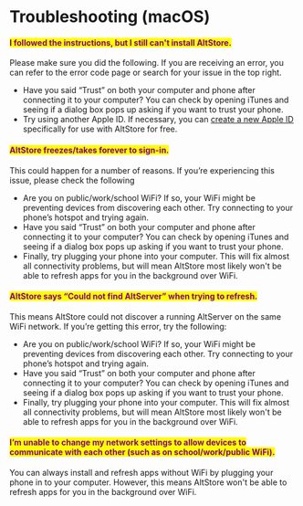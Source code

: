 # Troubleshooting (macOS)

#### <mark style="color:purple;">I followed the instructions, but I still can't install AltStore.</mark>

Please make sure you did the following. If you are receiving an error, you can refer to the error code page or search for your issue in the top right.

* Have you said “Trust” on both your computer and phone after connecting it to your computer? You can check by opening iTunes and seeing if a dialog box pops up asking if you want to trust your phone.
* Try using another Apple ID. If necessary, you can [create a new Apple ID](https://appleid.apple.com/account#!\&page=create) specifically for use with AltStore for free.

#### <mark style="color:purple;">AltStore freezes/takes forever to sign-in.</mark>

This could happen for a number of reasons. If you’re experiencing this issue, please check the following

* Are you on public/work/school WiFi? If so, your WiFi might be preventing devices from discovering each other. Try connecting to your phone’s hotspot and trying again.
* Have you said “Trust” on both your computer and phone after connecting it to your computer? You can check by opening iTunes and seeing if a dialog box pops up asking if you want to trust your phone.
* Finally, try plugging your phone into your computer. This will fix almost all connectivity problems, but will mean AltStore most likely won't be able to refresh apps for you in the background over WiFi.

#### <mark style="color:purple;">AltStore says “Could not find AltServer” when trying to refresh.</mark>

This means AltStore could not discover a running AltServer on the same WiFi network. If you’re getting this error, try the following:

* Are you on public/work/school WiFi? If so, your WiFi might be preventing devices from discovering each other. Try connecting to your phone’s hotspot and trying again.
* Have you said “Trust” on both your computer and phone after connecting it to your computer? You can check by opening iTunes and seeing if a dialog box pops up asking if you want to trust your phone.
* Finally, try plugging your phone into your computer. This will fix almost all connectivity problems, but will mean AltStore most likely won't be able to refresh apps for you in the background over WiFi.

#### <mark style="color:purple;">I’m unable to change my network settings to allow devices to communicate with each other (such as on school/work/public WiFi).</mark>

You can always install and refresh apps without WiFi by plugging your phone in to your computer. However, this means AltStore won't be able to refresh apps for you in the background over WiFi.
